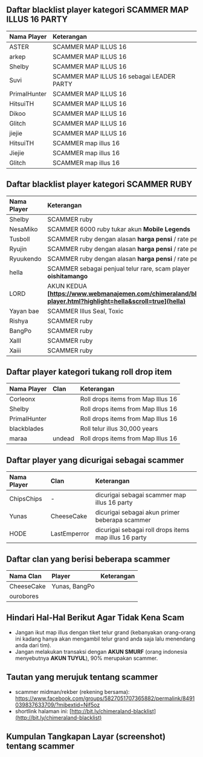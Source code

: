 <!-- include translator.html -->

## Daftar blacklist player kategori SCAMMER MAP ILLUS 16 PARTY
| Nama Player | Keterangan |
| :--- | :--- |
| ASTER | SCAMMER MAP ILLUS 16 |
| arkep | SCAMMER MAP ILLUS 16 |
| Shelby | SCAMMER MAP ILLUS 16 |
| Suvi | SCAMMER MAP ILLUS 16 sebagai LEADER PARTY |
| PrimalHunter | SCAMMER MAP ILLUS 16 |
| HitsuiTH | SCAMMER MAP ILLUS 16 |
| Dikoo | SCAMMER MAP ILLUS 16 |
| Glitch | SCAMMER MAP ILLUS 16 |
| jiejie | SCAMMER MAP ILLUS 16 |
| HitsuiTH | SCAMMER map illus 16 |
| Jiejie | SCAMMER map illus 16 |
| Glitch | SCAMMER map illus 16 |

## Daftar blacklist player kategori SCAMMER RUBY

| Nama Player | Keterangan |
| :--- | :--- |
| Shelby | SCAMMER ruby |
| NesaMiko | SCAMMER 6000 ruby tukar akun **Mobile Legends** |
| Tusboll | SCAMMER ruby dengan alasan **harga pensi** / rate pensi |
| Ryujin | SCAMMER ruby dengan alasan **harga pensi** / rate pensi |
| Ryuukendo | SCAMMER ruby dengan alasan **harga pensi** / rate pensi |
| hella | SCAMMER sebagai penjual telur rare, scam player **oishitamango** |
| LORD | AKUN KEDUA **[https://www.webmanajemen.com/chimeraland/blacklist-player.html?highlight=hella&scroll=true](hella)** |
| Yayan bae | SCAMMER Illus Seal, Toxic |
| Rishya | SCAMMER ruby |
| BangPo | SCAMMER ruby |
| Xalll | SCAMMER ruby |
| Xaiii | SCAMMER ruby |

## Daftar player kategori tukang roll drop item

| Nama Player | Clan | Keterangan |
| :--- | :--- | :--- |
| Corleonx | | Roll drops items from Map Illus 16 |
| Shelby | | Roll drops items from Map Illus 16 |
| PrimalHunter | | Roll drops items from Map Illus 16 |
| blackblades | | Roll telur illus 30,000 years |
| maraa | undead | Roll drops items from Map Illus 16 |

## Daftar player yang dicurigai sebagai scammer

| Nama Player | Clan | Keterangan |
| :--- | :--- | :--- |
| ChipsChips | - | dicurigai sebagai scammer map illus 16 party |
| Yunas | CheeseCake | dicurigai sebagai akun primer beberapa scammer |
| HODE | LastEmperror | dicurigai sebagai roll drops items map illus 16 party |

## Daftar clan yang berisi beberapa scammer
| Nama Clan | Player | Keterangan |
| :--- | :--- | :--- |
| CheeseCake | Yunas, BangPo |
| ourobores | | |

## Hindari Hal-Hal Berikut Agar Tidak Kena Scam
- Jangan ikut map illus dengan tiket telur grand (kebanyakan orang-orang ini kadang hanya akan mengambil telur grand anda saja lalu menendang anda dari tim).
- Jangan melakukan transaksi dengan **AKUN SMURF** (orang indonesia menyebutnya **AKUN TUYUL**), 90% merupakan scammer.

## Tautan yang merujuk tentang scammer
- scammer midman/rekber (rekening bersama): https://www.facebook.com/groups/5827051707365882/permalink/8491039837633709/?mibextid=Nif5oz
- shortlink halaman ini: [http://bit.ly/chimeraland-blacklist](http://bit.ly/chimeraland-blacklist)

## Kumpulan Tangkapan Layar (screenshot) tentang scammer
<!-- tangkapan.layar -->
